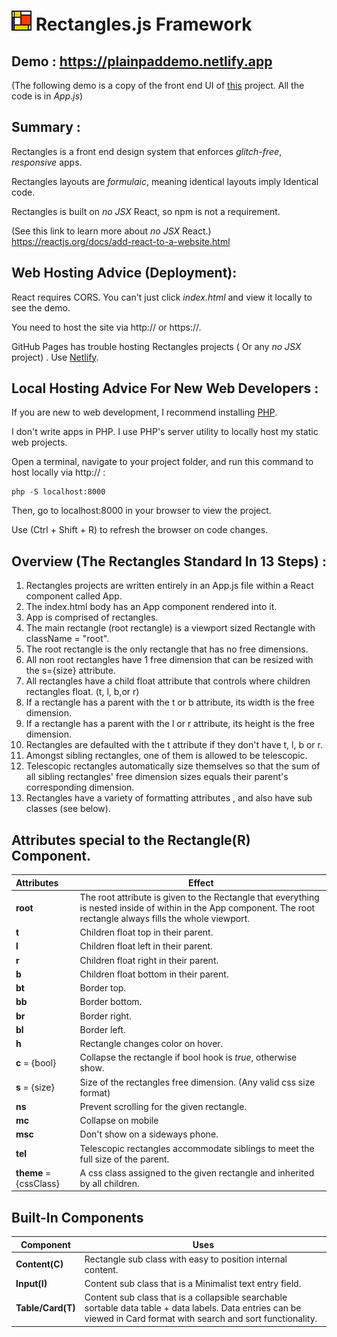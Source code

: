 # <img src="rectangles/Rectangles.jpg" style="image-rendering:pixelated;"></img> Rectangles.js Framework 



## Demo :  <a href="https://plainpaddemo.netlify.app">https://plainpaddemo.netlify.app</a>

(The following demo is a copy of the front end UI of <a href = "https://alextselegidis.com/try/plainpad-standalone/#/notes">this</a> project. All the code is in *App.js*) 



## Summary :

Rectangles is a front end design system that enforces *glitch-free*, *responsive* apps.

Rectangles layouts are *formulaic*, meaning identical layouts imply Identical code.

Rectangles is built on *no JSX* React, so npm is not a requirement.

(See this link to learn more about *no JSX* React.)
https://reactjs.org/docs/add-react-to-a-website.html



## Web Hosting Advice (Deployment):

React requires CORS. You can't just click *index.html* and view it locally to see the demo.

You need to host the site via http:// or https://. 

GitHub Pages has trouble hosting Rectangles projects ( Or any *no JSX* project) . Use <a href = "https://www.netlify.com/">Netlify</a>.



## Local Hosting Advice For New Web Developers :

If you are new to web development, I recommend installing <a href="https://www.php.net/manual/en/install.php">PHP</a>. 

I don't write apps in PHP. I use PHP's server utility to locally host my static web projects.

Open a terminal, navigate to your project folder, and run this command to host locally via http:// :

```
php -S localhost:8000
```

Then, go to localhost:8000 in your browser to view the project. 

Use (Ctrl + Shift + R) to refresh the browser on code changes.



## Overview (The Rectangles Standard In 13 Steps) : 

1. Rectangles projects are written entirely in an App.js file within a React component called App.
2. The index.html body has an App component rendered into it.
3. App is comprised of rectangles.
4. The main rectangle (root rectangle) is a viewport sized Rectangle with className = "root".
5. The root rectangle is the only rectangle that has no free dimensions.
6. All non root rectangles have 1 free dimension that can be resized with the s={size} attribute.
7. All rectangles have a child float attribute that controls where children rectangles float. (t, l, b,or r)
8. If a rectangle has a parent with the t or b attribute, its width is the free dimension.
9. If a rectangle has a parent with the l or r attribute, its height is the free dimension.
10. Rectangles are defaulted with the t attribute if they don't have t, l, b or r.
11.  Amongst sibling rectangles, one of them is allowed to be telescopic.
12. Telescopic rectangles automatically size themselves so that the sum of all sibling rectangles' free dimension sizes equals their parent's corresponding dimension.
13. Rectangles have a variety of formatting attributes , and also have sub classes (see below).



## Attributes special to the Rectangle(R) Component. 

| Attributes             | Effect                                                       |
| :--------------------- | ------------------------------------------------------------ |
| **root**               | The root attribute is given to the Rectangle that everything is nested inside of within in the App component. The root rectangle always fills the whole viewport. |
| **t**                  | Children float top in their parent.                          |
| **l**                  | Children float left in their parent.                         |
| **r**                  | Children float right in their parent.                        |
| **b**                  | Children float bottom in their parent.                       |
| **bt**                 | Border top.                                                  |
| **bb**                 | Border bottom.                                               |
| **br**                 | Border right.                                                |
| **bl**                 | Border left.                                                 |
| **h**                  | Rectangle changes color on hover.                            |
| **c** = {bool}         | Collapse the rectangle if bool hook is *true*, otherwise show. |
| **s** = {size}         | Size of the rectangles free dimension. (Any valid css size format) |
| **ns**                 | Prevent scrolling for the given rectangle.                   |
| **mc**                 | Collapse on mobile                                           |
| **msc**                | Don't show on a sideways phone.                              |
| **tel**                | Telescopic rectangles accommodate siblings to meet the full size of the parent. |
| **theme** = {cssClass} | A css class assigned to the given rectangle and inherited by all children. |



## Built-In Components

| Component         | Uses                                                         |
| ----------------- | ------------------------------------------------------------ |
| **Content(C)**    | Rectangle sub class with easy to position internal content.  |
| **Input(I)**      | Content sub class that is a Minimalist text entry field.     |
| **Table/Card(T)** | Content sub class that is a collapsible searchable sortable data table + data labels. Data entries can be viewed in Card format with search and sort functionality. |



